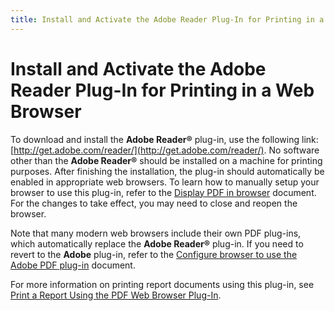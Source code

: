 ```yaml
---
title: Install and Activate the Adobe Reader Plug-In for Printing in a Web Browser
---
```

# Install and Activate the Adobe Reader Plug-In for Printing in a Web Browser
To download and install the **Adobe Reader&#174;** plug-in, use the following link: [http://get.adobe.com/reader/](http://get.adobe.com/reader/). No software other than the **Adobe Reader&#174;** should be installed on a machine for printing purposes. After finishing the installation, the plug-in should automatically be enabled in appropriate web browsers. To learn how to manually setup your browser to use this plug-in, refer to the [Display PDF in browser](https://helpx.adobe.com/acrobat/using/display-pdf-in-browser.html) document. For the changes to take effect, you may need to close and reopen the browser.

Note that many modern web browsers include their own PDF plug-ins, which automatically replace the **Adobe Reader&#174;** plug-in. If you need to revert to the **Adobe** plug-in, refer to the [Configure browser to use the Adobe PDF plug-in](https://helpx.adobe.com/acrobat/kb/pdf-browser-plugin-configuration.html) document.

For more information on printing report documents using this plug-in, see [Print a Report Using the PDF Web Browser Plug-In](../../../../../interface-elements-for-web/articles/document-viewer/classic-document-viewer/printing/print-a-report-using-the-pdf-web-browser-plug-in.md).